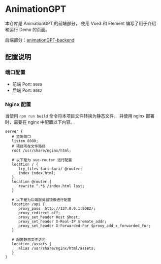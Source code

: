 # AnimationGPT

本仓库是 AnimationGPT 的前端部分，
使用 Vue3 和 Element 编写了用于介绍和运行 Demo 的页面。

后端部分：[animationGPT-backend](https://github.com/Fucloud233/animationGPT-backend)

## 配置说明

### 端口配置

-   前端 Port: `8080`
-   后端 Port: `8082`

### Nginx 配置

当使用 `npm run build` 命令将本项目文件转换为静态文件，
并使用 nginx 部署时，需要在 nginx 中配置以下内容。

```
server {
   # 监听端口
   listen 8080;
   # 项目所在文件路径
   root /usr/share/nginx/html;

   # 以下是为 vue-router 进行配置
   location / {
      try_files $uri $uri/ @router;
      index index.html;
   }
   location @router {
      rewrite ^.*$ /index.html last;
   }

   # 以下是为后端服务器镜像进行配置
   location /api {
      proxy_pass  http://127.0.0.1:8082/;
      proxy_redirect off;
      proxy_set_header Host $host;
      proxy_set_header X-Real-IP $remote_addr;
      proxy_set_header X-Forwarded-For $proxy_add_x_forwarded_for;
   }

   # 配置静态文件访问
   location /assets {
      alias /usr/share/nginx/html/assets;
   }
}

```
